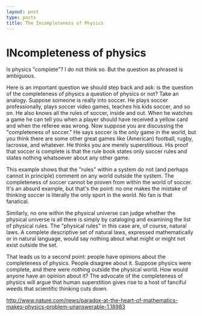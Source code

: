 ```yaml
---
layout: post
type: posts
title: The Incompleteness of Physics
---
```


# INcompleteness of physics

Is physics "complete"? I do not think so. But the question as phrased is ambiguous. 

Here is an important question we should step back and ask: is the question of the completeness of physics a question of physics or not? Take an analogy. Suppose someone is really into soccer. He plays soccer professionally, plays soccer video games, teaches his kids soccer, and so on. He also knows all the rules of soccer, inside and out. When he watches a game he can tell you when a player should have received a yellow card and when the referee was wrong. Now suppose you are discussing the "completeness of soccer." He says soccer is the only game in the world, but you think there are some other great games like (American) football, rugby, lacrosse, and whatever. He thinks you are merely superstitious. His proof that soccer is complete is that the rule book states only soccer rules and states nothing whatsoever about any other game. 

This example shows that the "rules" within a system do not (and perhaps cannot in principle) comment on any world outside the system. The completeness of soccer cannot be proven from within the world of soccer. It's an absurd example, but that's the point: no one makes the mistake of thinking soccer is literally the only sport in the world. No fan is that fanatical. 

Similarly, no one within the physical universe can judge whether the physical universe is all there is simply by cataloging and examining the list of physical rules. The "physical rules" in this case are, of course, natural laws. A complete descriptive set of natural laws, expressed mathematically or in natural language, would say nothing about what might or might not exist outside the set. 

That leads us to a second point: people have opinions about the completeness of physics. People disagree about it. Suppose physics were complete, and there were nothing outside the physical world. How would anyone have an opinion about it? The advocate of the completeness of physics will argue that human superstition gives rise to a host of fanciful weeds that scientific thinking cuts down. 

http://www.nature.com/news/paradox-at-the-heart-of-mathematics-makes-physics-problem-unanswerable-1.18983